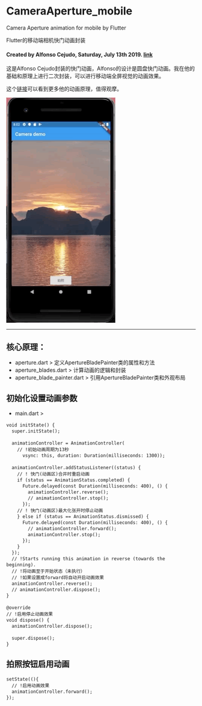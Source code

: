 # CameraAperture_mobile

Camera Aperture animation for mobile by Flutter

Flutter的移动端相机快门动画封装

#### Created by Alfonso Cejudo, Saturday, July 13th 2019.  [link](https://github.com/alfonsocejudo/aperture_demo)

这是Alfonso Cejudo封装的快门动画，Alfonso的设计是圆盘快门动画。我在他的基础和原理上进行二次封装，可以进行移动端全屏视觉的动画效果。

这个[链接](https://medium.com/jet-set-digital/camera-aperture-animation-flutter-ft-custompainter-animatedbuilder-clipoval-3ab296e7de58)可以看到更多他的动画原理，值得观摩。

![](./demo.gif)

---

## 核心原理：

 - aperture.dart > 定义ApertureBladePainter类的属性和方法
 - aperture_blades.dart > 计算动画的逻辑和封装
 - aperture_blade_painter.dart > 引用ApertureBladePainter类和外观布局

## 初始化设置动画参数

 - main.dart > 
 
```
void initState() {
  super.initState();

  animationController = AnimationController(
    // !初始动画周期为13秒
      vsync: this, duration: Duration(milliseconds: 1300));

  animationController.addStatusListener((status) {
    // ! 快门(动画区)合并时重启动画
    if (status == AnimationStatus.completed) {
      Future.delayed(const Duration(milliseconds: 400), () {
        animationController.reverse();
        // animationController.stop();
      });
    // ! 快门(动画区)最大化张开时停止动画
    } else if (status == AnimationStatus.dismissed) {
      Future.delayed(const Duration(milliseconds: 400), () {
        // animationController.forward();
        animationController.stop();
      });
    }
  });
  // !Starts running this animation in reverse (towards the beginning).
  // !将动画至于开始状态（未执行）
  // !如果设置成forward将自动开启动画效果
  animationController.reverse();
  // animationController.dispose();
}

@override
// !启用停止动画效果
void dispose() {
  animationController.dispose();

  super.dispose();
}
```


## 拍照按钮启用动画

```
setState((){
  // !启用动画效果
  animationController.forward();
});
```
